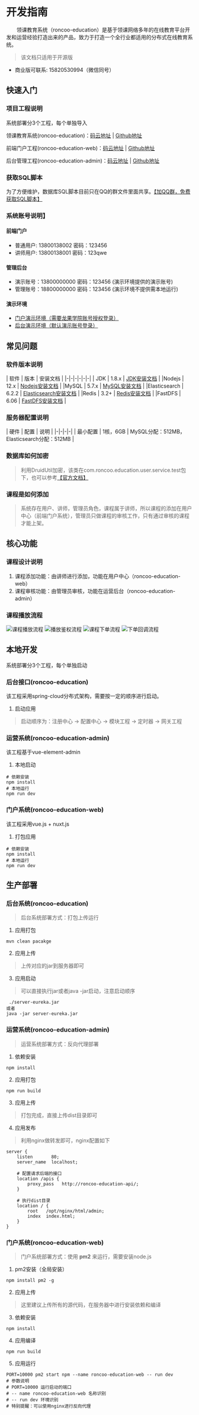 # 开发指南
&emsp;&emsp;领课教育系统（roncoo-education）是基于领课网络多年的在线教育平台开发和运营经验打造出来的产品，致力于打造一个全行业都适用的分布式在线教育系统。
> 该文档只适用于开源版
* 商业版可联系: 15820530994（微信同号）

## 快速入门
### 项目工程说明
系统部署分3个工程，每个单独导入

领课教育系统(roncoo-education)：[码云地址](https://gitee.com/roncoocom/roncoo-education) | [Github地址](https://github.com/roncoo/roncoo-education)

前端门户工程(roncoo-education-web)：[码云地址](https://gitee.com/roncoocom/roncoo-education-web) | [Github地址](https://github.com/roncoo/roncoo-education-web)

后台管理工程(roncoo-education-admin)：[码云地址](https://gitee.com/roncoocom/roncoo-education-admin) | [Github地址](https://github.com/roncoo/roncoo-education-admin)

### 获取SQL脚本
为了方便维护，数据库SQL脚本目前只在QQ的群文件里面共享。[【加QQ群，免费获取SQL脚本】](https://gitee.com/roncoocom/roncoo-education#%E5%AE%98%E6%96%B9qq%E7%BE%A4%E5%8A%A0%E7%BE%A4%E5%85%8D%E8%B4%B9%E8%8E%B7%E5%8F%96sql%E8%84%9A%E6%9C%AC)

### 系统账号说明】
#### 前端门户
* 普通用户: 13800138002 密码：123456
* 讲师用户: 13800138001 密码：123qwe

#### 管理后台
* 演示账号：13800000000 密码：123456 (演示环境提供的演示账号)
* 管理账号：18800000000 密码：123456 (演示环境不提供需本地运行)

#### 演示环境
* [门户演示环境（需要龙果学院账号授权登录）](http://edu.os.roncoo.com/)
* [后台演示环境（默认演示账号登录）](http://edu.os.roncoo.com/admin/)

## 常见问题
### 软件版本说明
| 软件 | 版本 | 安装文档 |
|-|-|-|-|-|-|
| JDK | 1.8.x | [JDK安装文档](https://blog.roncoo.com/article/1380765558820368385)  |
|Nodejs | 12.x | [Nodejs安装文档](https://blog.roncoo.com/article/1380765558820368385) |
|MySQL | 5.7.x | [MySQL安装文档](https://blog.roncoo.com/article/1280781211745636354) |
|Elasticsearch | 6.2.2 | [Elasticsearch安装文档](https://blog.roncoo.com/article/1281405654742323202) |
|Redis | 3.2+ | [Redis安装文档](https://blog.roncoo.com/article/1281402533735550977) |
|FastDFS | 6.06 | [FastDFS安装文档](https://blog.roncoo.com/article/1275251133292867586) |

### 服务器配置说明
| 硬件 | 配置 | 说明 |
|-|-|-|-|
| 最小配置 | 1核，6GB | MySQL分配：512MB， Elasticsearch分配：512MB |

### 数据库如何加密
> 利用DruidUtil加密，该类在com.roncoo.education.user.service.test包下，也可以参考[【官方文档】](https://github.com/alibaba/druid/wiki/%E5%B8%B8%E8%A7%81%E9%97%AE%E9%A2%98#21-%E6%88%91%E5%B8%8C%E6%9C%9B%E5%8A%A0%E5%AF%86%E6%88%91%E7%9A%84%E6%95%B0%E6%8D%AE%E5%BA%93%E5%AF%86%E7%A0%81%E6%80%8E%E4%B9%88%E5%8A%9E)
### 课程是如何添加
> 系统存在用户、讲师，管理员角色，课程属于讲师，所以课程的添加在用户中心（前端门户系统），管理员只做课程的审核工作，只有通过审核的课程才能上架。

## 核心功能
### 课程设计说明
1. 课程添加功能：由讲师进行添加，功能在用户中心（roncoo-education-web）
2. 课程审核功能：由管理员审核，功能在运营后台（roncoo-education-admin）
### 课程播放流程
<img :src="$withBase('/static/kechengbofang.png')" alt="课程播放流程">
<img :src="$withBase('/static/bofangjianquan.png')" alt="播放鉴权流程 ">
<img :src="$withBase('/static/kechengxiadan.png')" alt="课程下单流程 ">
<img :src="$withBase('/static/xiadanhuitiao.png')" alt="下单回调流程">

## 本地开发
系统部署分3个工程，每个单独启动
### 后台接口(roncoo-education)
该工程采用spring-cloud分布式架构，需要按一定的顺序进行启动。
1. 启动应用
> 启动顺序为：注册中心 → 配置中心 → 模块工程 → 定时器 → 网关工程
### 运营系统(roncoo-education-admin)
该工程基于vue-element-admin
1. 本地启动
```
# 依赖安装
npm install
# 本地运行
npm run dev
```
### 门户系统(roncoo-education-web)
该工程采用vue.js + nuxt.js
1. 打包应用
```
# 依赖安装
npm install
# 本地运行
npm run dev
```
## 生产部署
### 后台系统(roncoo-education)
> 后台系统部署方式：打包上传运行
1. 应用打包
```
mvn clean pacakge
```
2. 应用上传
> 上传对应的jar到服务器即可
3. 应用启动
> 可以直接执行jar或者java -jar启动，注意启动顺序
```
 ./server-eureka.jar
或者
java -jar server-eureka.jar
 ```
### 运营系统(roncoo-education-admin)
> 运营系统部署方式：反向代理部署
1. 依赖安装
```
npm install
```
2. 应用打包
```
npm run build
```
3. 应用上传
> 打包完成，直接上传dist目录即可
4. 应用发布
> 利用nginx做转发即可，nginx配置如下
```
server {
    listen       80;
    server_name  localhost;

    # 配置请求后端的接口
    location /apis {
        proxy_pass   http://roncoo-education-api/;
    }

    # 执行dist目录
    location / {
        root   /opt/nginx/html/admin;
        index  index.html;
    }
}
```
### 门户系统(roncoo-education-web)
> 门户系统部署方式：使用 **pm2** 来运行，需要安装node.js
1. pm2安装（全局安装）
```
npm install pm2 -g
```
2. 应用上传
> 这里建议上传所有的源代码，在服务器中进行安装依赖和编译
3. 依赖安装
```
npm install
```
4. 应用编译
```
npm run build
```
5. 应用运行
```
PORT=10000 pm2 start npm --name roncoo-education-web -- run dev
# 参数说明
# PORT=10000 运行启动的端口
# -- name roncoo-education-web 名称识别
# -- run dev 环境识别
# 特别提醒：可以使用nginx进行反向代理
```
